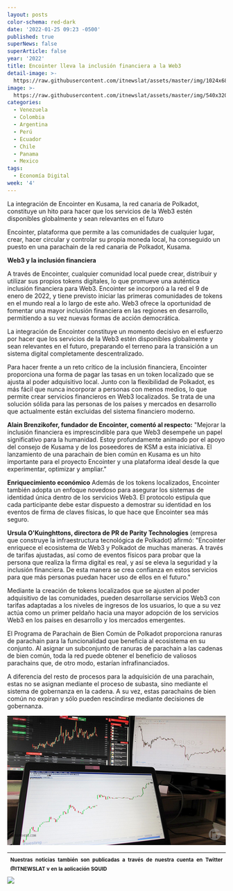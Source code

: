 ```yaml
---
layout: posts
color-schema: red-dark
date: '2022-01-25 09:23 -0500'
published: true
superNews: false
superArticle: false
year: '2022'
title: Encointer lleva la inclusión financiera a la Web3
detail-image: >-
  https://raw.githubusercontent.com/itnewslat/assets/master/img/1024x680/Analisis-g.jpg
image: >-
  https://raw.githubusercontent.com/itnewslat/assets/master/img/540x320/Analisis-p.jpg
categories:
  - Venezuela
  - Colombia
  - Argentina
  - Perú
  - Ecuador
  - Chile
  - Panama
  - Mexico
tags:
  - Economía Digital
week: '4'
---
```

La integración de Encointer en Kusama, la red canaria de Polkadot, constituye un hito para hacer que los servicios de la Web3 estén disponibles globalmente y sean relevantes en el futuro

Encointer, plataforma que permite a las comunidades de cualquier lugar, crear, hacer circular y controlar su propia moneda local, ha conseguido un puesto en una parachain de la red canaria de Polkadot, Kusama.

**Web3 y la inclusión financiera**

A través de Encointer, cualquier comunidad local puede crear, distribuir y utilizar sus propios tokens digitales, lo que promueve una auténtica inclusión financiera para Web3. Encointer se incorporó a la red el 9 de enero de 2022, y tiene previsto iniciar las primeras comunidades de tokens en el mundo real a lo largo de este año. Web3 ofrece la oportunidad de fomentar una mayor inclusión financiera en las regiones en desarrollo, permitiendo a su vez nuevas formas de acción democrática.

La integración de Encointer constituye un momento decisivo en el esfuerzo por hacer que los servicios de la Web3 estén disponibles globalmente y sean relevantes en el futuro, preparando el terreno para la transición a un sistema digital completamente descentralizado.

Para hacer frente a un reto crítico de la inclusión financiera, Encointer proporciona una forma de pagar las tasas en un token localizado que se ajusta al poder adquisitivo local. Junto con la flexibilidad de Polkadot, es más fácil que nunca incorporar a personas con menos medios, lo que permite crear servicios financieros en Web3 localizados. Se trata de una solución sólida para las personas de los países y mercados en desarrollo que actualmente están excluidas del sistema financiero moderno.

**Alain Brenzikofer, fundador de Encointer, comentó al respecto:** "Mejorar la inclusión financiera es imprescindible para que Web3 desempeñe un papel significativo para la humanidad. Estoy profundamente animado por el apoyo del consejo de Kusama y de los poseedores de KSM a esta iniciativa. El lanzamiento de una parachain de bien común en Kusama es un hito importante para el proyecto Encointer y una plataforma ideal desde la que experimentar, optimizar y ampliar."

**Enriquecimiento económico**
Además de los tokens localizados, Encointer también adopta un enfoque novedoso para asegurar los sistemas de identidad única dentro de los servicios Web3. El protocolo estipula que cada participante debe estar dispuesto a demostrar su identidad en los eventos de firma de claves físicas, lo que hace que Encointer sea más seguro.

**Ursula O'Kuinghttons, directora de PR de Parity Technologies** (empresa que construye la infraestructura tecnológica de Polkadot) afirmó: "Encointer enriquece el ecosistema de Web3 y Polkadot de muchas maneras. A través de tarifas ajustadas, así como de eventos físicos para probar que la persona que realiza la firma digital es real, y así se eleva la seguridad y la inclusión financiera.  De esta manera se crea confianza en estos servicios para que más personas puedan hacer uso de ellos en el futuro."

Mediante la creación de tokens localizados que se ajusten al poder adquisitivo de las comunidades, pueden desarrollarse servicios Web3 con tarifas adaptadas a los niveles de ingresos de los usuarios, lo que a su vez actúa como un primer peldaño hacia una mayor adopción de los servicios Web3 en los países en desarrollo y los mercados emergentes.

El Programa de Parachain de Bien Común de Polkadot proporciona ranuras de parachain para la funcionalidad que beneficia al ecosistema en su conjunto. Al asignar un subconjunto de ranuras de parachain a las cadenas de bien común, toda la red puede obtener el beneficio de valiosos parachains que, de otro modo, estarían infrafinanciados.

A diferencia del resto de procesos para la adquisición de una parachain, estas no se asignan mediante el proceso de subasta, sino mediante el sistema de gobernanza en la cadena. A su vez, estas parachains de bien común no expiran y sólo pueden rescindirse mediante decisiones de gobernanza.

![](https://raw.githubusercontent.com/itnewslat/assets/master/img/540x320/Analisis-p.jpg)

<table style="height: 42px;" width="569">
<tbody>
<tr>
<td style="text-align: justify;"><sub><strong>Nuestras noticias también son publicadas a través de nuestra cuenta en Twitter <a href="https://twitter.com/itnewslat?lang=es">@ITNEWSLAT</a> y en la aplicación <a href="https://squidapp.co/en/">SQUID</a></strong></sub></td>
</tr>
</tbody>
</table>

<img src="https://tracker.metricool.com/c3po.jpg?hash=56f88a41e39ab42c063cc51676587a04"/>